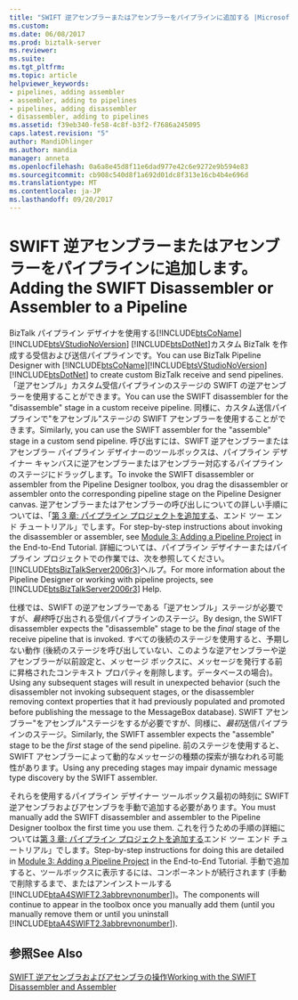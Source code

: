 ```yaml
---
title: "SWIFT 逆アセンブラーまたはアセンブラーをパイプラインに追加する |Microsoft ドキュメント"
ms.custom: 
ms.date: 06/08/2017
ms.prod: biztalk-server
ms.reviewer: 
ms.suite: 
ms.tgt_pltfrm: 
ms.topic: article
helpviewer_keywords:
- pipelines, adding assembler
- assembler, adding to pipelines
- pipelines, adding disassembler
- disassembler, adding to pipelines
ms.assetid: f39eb340-fe58-4c8f-b3f2-f7686a245095
caps.latest.revision: "5"
author: MandiOhlinger
ms.author: mandia
manager: anneta
ms.openlocfilehash: 0a6a8e45d8f11e6dad977e42c6e9272e9b594e83
ms.sourcegitcommit: cb908c540d8f1a692d01dc8f313e16cb4b4e696d
ms.translationtype: MT
ms.contentlocale: ja-JP
ms.lasthandoff: 09/20/2017
---
```

# <a name="adding-the-swift-disassembler-or-assembler-to-a-pipeline"></a><span data-ttu-id="a1a08-102">SWIFT 逆アセンブラーまたはアセンブラーをパイプラインに追加します。</span><span class="sxs-lookup"><span data-stu-id="a1a08-102">Adding the SWIFT Disassembler or Assembler to a Pipeline</span></span>
<span data-ttu-id="a1a08-103">BizTalk パイプライン デザイナを使用する[!INCLUDE[btsCoName](../../includes/btsconame-md.md)] [!INCLUDE[btsVStudioNoVersion](../../includes/btsvstudionoversion-md.md)] [!INCLUDE[btsDotNet](../../includes/btsdotnet-md.md)]カスタム BizTalk を作成する受信および送信パイプラインです。</span><span class="sxs-lookup"><span data-stu-id="a1a08-103">You can use BizTalk Pipeline Designer with [!INCLUDE[btsCoName](../../includes/btsconame-md.md)][!INCLUDE[btsVStudioNoVersion](../../includes/btsvstudionoversion-md.md)][!INCLUDE[btsDotNet](../../includes/btsdotnet-md.md)] to create custom BizTalk receive and send pipelines.</span></span> <span data-ttu-id="a1a08-104">「逆アセンブル」カスタム受信パイプラインのステージの SWIFT の逆アセンブラーを使用することができます。</span><span class="sxs-lookup"><span data-stu-id="a1a08-104">You can use the SWIFT disassembler for the "disassemble" stage in a custom receive pipeline.</span></span> <span data-ttu-id="a1a08-105">同様に、カスタム送信パイプラインで"をアセンブル"ステージの SWIFT アセンブラーを使用することができます。</span><span class="sxs-lookup"><span data-stu-id="a1a08-105">Similarly, you can use the SWIFT assembler for the "assemble" stage in a custom send pipeline.</span></span> <span data-ttu-id="a1a08-106">呼び出すには、SWIFT 逆アセンブラーまたはアセンブラー パイプライン デザイナーのツールボックスは、パイプライン デザイナー キャンバスに逆アセンブラーまたはアセンブラー対応するパイプラインのステージにドラッグします。</span><span class="sxs-lookup"><span data-stu-id="a1a08-106">To invoke the SWIFT disassembler or assembler from the Pipeline Designer toolbox, you drag the disassembler or assembler onto the corresponding pipeline stage on the Pipeline Designer canvas.</span></span> <span data-ttu-id="a1a08-107">逆アセンブラーまたはアセンブラーの呼び出しについての詳しい手順については、「[第 3 章: パイプライン プロジェクトを追加する](../../adapters-and-accelerators/accelerator-swift/module-3-adding-a-pipeline-project.md)、エンド ツー エンド チュートリアル」でします。</span><span class="sxs-lookup"><span data-stu-id="a1a08-107">For step-by-step instructions about invoking the disassembler or assembler, see [Module 3: Adding a Pipeline Project](../../adapters-and-accelerators/accelerator-swift/module-3-adding-a-pipeline-project.md) in the End-to-End Tutorial.</span></span> <span data-ttu-id="a1a08-108">詳細については、パイプライン デザイナーまたはパイプライン プロジェクトでの作業では、次を参照してください。[!INCLUDE[btsBizTalkServer2006r3](../../includes/btsbiztalkserver2006r3-md.md)]ヘルプ。</span><span class="sxs-lookup"><span data-stu-id="a1a08-108">For more information about the Pipeline Designer or working with pipeline projects, see [!INCLUDE[btsBizTalkServer2006r3](../../includes/btsbiztalkserver2006r3-md.md)] Help.</span></span>  
  
 <span data-ttu-id="a1a08-109">仕様では、SWIFT の逆アセンブラーである「逆アセンブル」ステージが必要ですが、*最終*呼び出される受信パイプラインのステージ。</span><span class="sxs-lookup"><span data-stu-id="a1a08-109">By design, the SWIFT disassembler expects the "disassemble" stage to be the *final* stage of the receive pipeline that is invoked.</span></span> <span data-ttu-id="a1a08-110">すべての後続のステージを使用すると、予期しない動作 (後続のステージを呼び出していない、このような逆アセンブラーや逆アセンブラーが以前設定と、メッセージ ボックスに、メッセージを発行する前に昇格されたコンテキスト プロパティを削除します。データベースの場合)。</span><span class="sxs-lookup"><span data-stu-id="a1a08-110">Using any subsequent stages will result in unexpected behavior (such the disassembler not invoking subsequent stages, or the disassembler removing context properties that it had previously populated and promoted before publishing the message to the MessageBox database).</span></span> <span data-ttu-id="a1a08-111">SWIFT アセンブラー"をアセンブル"ステージをするが必要ですが、同様に、*最初*送信パイプラインのステージ。</span><span class="sxs-lookup"><span data-stu-id="a1a08-111">Similarly, the SWIFT assembler expects the "assemble" stage to be the *first* stage of the send pipeline.</span></span> <span data-ttu-id="a1a08-112">前のステージを使用すると、SWIFT アセンブラーによって動的なメッセージの種類の探索が損なわれる可能性があります。</span><span class="sxs-lookup"><span data-stu-id="a1a08-112">Using any preceding stages may impair dynamic message type discovery by the SWIFT assembler.</span></span>  
  
 <span data-ttu-id="a1a08-113">それらを使用するパイプライン デザイナー ツールボックス最初の時刻に SWIFT 逆アセンブラおよびアセンブラを手動で追加する必要があります。</span><span class="sxs-lookup"><span data-stu-id="a1a08-113">You must manually add the SWIFT disassembler and assembler to the Pipeline Designer toolbox the first time you use them.</span></span> <span data-ttu-id="a1a08-114">これを行うための手順の詳細については[第 3 章: パイプライン プロジェクトを追加する](../../adapters-and-accelerators/accelerator-swift/module-3-adding-a-pipeline-project.md)エンド ツー エンド チュートリアル」でします。</span><span class="sxs-lookup"><span data-stu-id="a1a08-114">Step-by-step instructions for doing this are detailed in [Module 3: Adding a Pipeline Project](../../adapters-and-accelerators/accelerator-swift/module-3-adding-a-pipeline-project.md) in the End-to-End Tutorial.</span></span> <span data-ttu-id="a1a08-115">手動で追加すると、ツールボックスに表示するには、コンポーネントが続行されます (手動で削除するまで、またはアンインストールする[!INCLUDE[btaA4SWIFT2.3abbrevnonumber](../../includes/btaa4swift2-3abbrevnonumber-md.md)])。</span><span class="sxs-lookup"><span data-stu-id="a1a08-115">The components will continue to appear in the toolbox once you manually add them (until you manually remove them or until you uninstall [!INCLUDE[btaA4SWIFT2.3abbrevnonumber](../../includes/btaa4swift2-3abbrevnonumber-md.md)]).</span></span>  
  
## <a name="see-also"></a><span data-ttu-id="a1a08-116">参照</span><span class="sxs-lookup"><span data-stu-id="a1a08-116">See Also</span></span>  
 [<span data-ttu-id="a1a08-117">SWIFT 逆アセンブラおよびアセンブラの操作</span><span class="sxs-lookup"><span data-stu-id="a1a08-117">Working with the SWIFT Disassembler and Assembler</span></span>](../../adapters-and-accelerators/accelerator-swift/working-with-the-swift-disassembler-and-assembler.md)